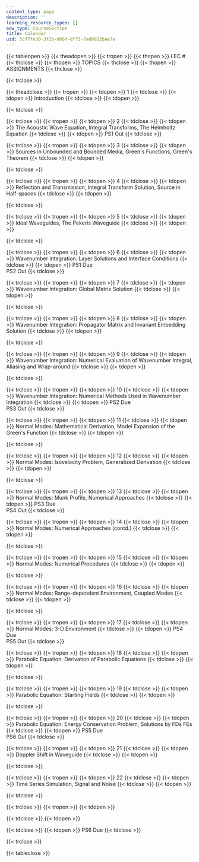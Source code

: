 ```yaml
---
content_type: page
description: ''
learning_resource_types: []
ocw_type: CourseSection
title: Calendar
uid: 5cf7fe30-3f2b-d66f-df71-7ad9922bae7e
---
```


{{< tableopen >}}
{{< theadopen >}}
{{< tropen >}}
{{< thopen >}}
LEC #
{{< thclose >}}
{{< thopen >}}
TOPICS
{{< thclose >}}
{{< thopen >}}
ASSIGNMENTS
{{< thclose >}}

{{< trclose >}}

{{< theadclose >}}
{{< tropen >}}
{{< tdopen >}}
1
{{< tdclose >}}
{{< tdopen >}}
Introduction
{{< tdclose >}}
{{< tdopen >}}

{{< tdclose >}}

{{< trclose >}}
{{< tropen >}}
{{< tdopen >}}
2
{{< tdclose >}}
{{< tdopen >}}
The Acoustic Wave Equation, Integral Transforms, The Helmholtz Equation
{{< tdclose >}}
{{< tdopen >}}
PS1 Out
{{< tdclose >}}

{{< trclose >}}
{{< tropen >}}
{{< tdopen >}}
3
{{< tdclose >}}
{{< tdopen >}}
Sources in Unbounded and Bounded Media, Green's Functions, Green's Theorem
{{< tdclose >}}
{{< tdopen >}}

{{< tdclose >}}

{{< trclose >}}
{{< tropen >}}
{{< tdopen >}}
4
{{< tdclose >}}
{{< tdopen >}}
Reflection and Transmission, Integral Transform Solution, Source in Half-spaces
{{< tdclose >}}
{{< tdopen >}}

{{< tdclose >}}

{{< trclose >}}
{{< tropen >}}
{{< tdopen >}}
5
{{< tdclose >}}
{{< tdopen >}}
Ideal Waveguides, The Pekeris Waveguide
{{< tdclose >}}
{{< tdopen >}}

{{< tdclose >}}

{{< trclose >}}
{{< tropen >}}
{{< tdopen >}}
6
{{< tdclose >}}
{{< tdopen >}}
Wavenumber Integration: Layer Solutions and Interface Conditions
{{< tdclose >}}
{{< tdopen >}}
PS1 Due  
PS2 Out
{{< tdclose >}}

{{< trclose >}}
{{< tropen >}}
{{< tdopen >}}
7
{{< tdclose >}}
{{< tdopen >}}
Wavenumber Integration: Global Matrix Solution
{{< tdclose >}}
{{< tdopen >}}

{{< tdclose >}}

{{< trclose >}}
{{< tropen >}}
{{< tdopen >}}
8
{{< tdclose >}}
{{< tdopen >}}
Wavenumber Integration: Propagator Matrix and Invariant Embedding Solution
{{< tdclose >}}
{{< tdopen >}}

{{< tdclose >}}

{{< trclose >}}
{{< tropen >}}
{{< tdopen >}}
9
{{< tdclose >}}
{{< tdopen >}}
Wavenumber Integration: Numerical Evaluation of Wavenumber Integral, Aliasing and Wrap-around
{{< tdclose >}}
{{< tdopen >}}

{{< tdclose >}}

{{< trclose >}}
{{< tropen >}}
{{< tdopen >}}
10
{{< tdclose >}}
{{< tdopen >}}
Wavenumber Integration: Numerical Methods Used in Wavenumber Integration
{{< tdclose >}}
{{< tdopen >}}
PS2 Due  
PS3 Out
{{< tdclose >}}

{{< trclose >}}
{{< tropen >}}
{{< tdopen >}}
11
{{< tdclose >}}
{{< tdopen >}}
Normal Modes: Mathematical Derivation, Model Expansion of the Green's Function
{{< tdclose >}}
{{< tdopen >}}

{{< tdclose >}}

{{< trclose >}}
{{< tropen >}}
{{< tdopen >}}
12
{{< tdclose >}}
{{< tdopen >}}
Normal Modes: Isovelocity Problem, Generalized Derivation
{{< tdclose >}}
{{< tdopen >}}

{{< tdclose >}}

{{< trclose >}}
{{< tropen >}}
{{< tdopen >}}
13
{{< tdclose >}}
{{< tdopen >}}
Normal Modes: Munk Profile, Numerical Approaches
{{< tdclose >}}
{{< tdopen >}}
PS3 Due  
PS4 Out
{{< tdclose >}}

{{< trclose >}}
{{< tropen >}}
{{< tdopen >}}
14
{{< tdclose >}}
{{< tdopen >}}
Normal Modes: Numerical Approaches (contd.)
{{< tdclose >}}
{{< tdopen >}}

{{< tdclose >}}

{{< trclose >}}
{{< tropen >}}
{{< tdopen >}}
15
{{< tdclose >}}
{{< tdopen >}}
Normal Modes: Numerical Procedures
{{< tdclose >}}
{{< tdopen >}}

{{< tdclose >}}

{{< trclose >}}
{{< tropen >}}
{{< tdopen >}}
16
{{< tdclose >}}
{{< tdopen >}}
Normal Modes: Range-dependent Environment, Coupled Modes
{{< tdclose >}}
{{< tdopen >}}

{{< tdclose >}}

{{< trclose >}}
{{< tropen >}}
{{< tdopen >}}
17
{{< tdclose >}}
{{< tdopen >}}
Normal Modes: 3-D Environment
{{< tdclose >}}
{{< tdopen >}}
PS4 Due  
PS5 Out
{{< tdclose >}}

{{< trclose >}}
{{< tropen >}}
{{< tdopen >}}
18
{{< tdclose >}}
{{< tdopen >}}
Parabolic Equation: Derivation of Parabolic Equations
{{< tdclose >}}
{{< tdopen >}}

{{< tdclose >}}

{{< trclose >}}
{{< tropen >}}
{{< tdopen >}}
19
{{< tdclose >}}
{{< tdopen >}}
Parabolic Equation: Starting Fields
{{< tdclose >}}
{{< tdopen >}}

{{< tdclose >}}

{{< trclose >}}
{{< tropen >}}
{{< tdopen >}}
20
{{< tdclose >}}
{{< tdopen >}}
Parabolic Equation: Energy Conservation Problem, Solutions by FDs FEs
{{< tdclose >}}
{{< tdopen >}}
PS5 Due  
PS6 Out
{{< tdclose >}}

{{< trclose >}}
{{< tropen >}}
{{< tdopen >}}
21
{{< tdclose >}}
{{< tdopen >}}
Doppler Shift in Waveguide
{{< tdclose >}}
{{< tdopen >}}

{{< tdclose >}}

{{< trclose >}}
{{< tropen >}}
{{< tdopen >}}
22
{{< tdclose >}}
{{< tdopen >}}
Time Series Simulation, Signal and Noise
{{< tdclose >}}
{{< tdopen >}}

{{< tdclose >}}

{{< trclose >}}
{{< tropen >}}
{{< tdopen >}}

{{< tdclose >}}
{{< tdopen >}}

{{< tdclose >}}
{{< tdopen >}}
PS6 Due
{{< tdclose >}}

{{< trclose >}}

{{< tableclose >}}